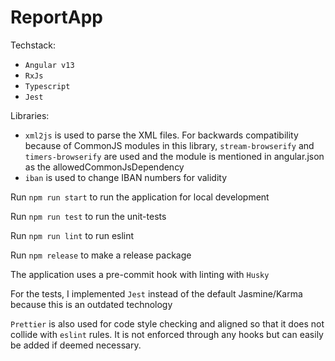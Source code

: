 # ReportApp

Techstack:
- `Angular v13`
- `RxJs`
- `Typescript`
- `Jest`

Libraries:
- `xml2js` is used to parse the XML files. For backwards compatibility because of CommonJS modules in this library, `stream-browserify` and `timers-browserify` are used and the module is mentioned in angular.json as the allowedCommonJsDependency
- `iban` is used to change IBAN numbers for validity

Run `npm run start` to run the application for local development

Run `npm run test` to run the unit-tests

Run `npm run lint` to run eslint

Run `npm release` to make a release package

The application uses a pre-commit hook with linting with `Husky`

For the tests, I implemented `Jest` instead of the default Jasmine/Karma because this is an outdated technology

`Prettier` is also used for code style checking and aligned so that it does not collide with `eslint` rules. It is not enforced through any hooks but can easily be added if deemed necessary.
